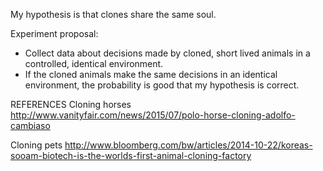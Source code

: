 My hypothesis is that clones share the same soul.

Experiment proposal:
- Collect data about decisions made by cloned, short lived animals in a controlled, identical environment.
- If the cloned animals make the same decisions in an identical environment, the probability is good that my hypothesis is correct.




REFERENCES
Cloning horses
http://www.vanityfair.com/news/2015/07/polo-horse-cloning-adolfo-cambiaso

Cloning pets
http://www.bloomberg.com/bw/articles/2014-10-22/koreas-sooam-biotech-is-the-worlds-first-animal-cloning-factory
